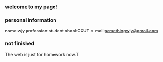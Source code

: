 ### welcome to my page!


### personal information
name:wjy
profession:student
shool:CCUT
e-mail:somethingwjy@gmail.com
### not finished
The web is just for homework now.T
